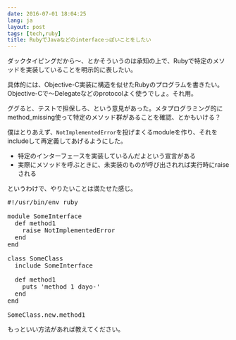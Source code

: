 ```yaml
---
date: 2016-07-01 18:04:25
lang: ja
layout: post
tags: [tech,ruby]
title: RubyでJavaなどのinterfaceっぽいことをしたい
---
```

ダックタイピングだから〜、とかそういうのは承知の上で、Rubyで特定のメソッドを実装していることを明示的に表したい。

具体的には、Objective-C実装に構造を似せたRubyのプログラムを書きたい。Objective-Cで〜Delegateなどのprotocolよく使うでしょ。それ用。

ググると、テストで担保しろ、という意見があった。メタプログラミング的にmethod\_missing使って特定のメソッド群があることを確認、とかもいける？

僕はとりあえず、`NotImplementedError`を投げまくるmoduleを作り、それをincludeして再定義してあげるようにした。

- 特定のインターフェースを実装しているんだよという宣言がある
- 実際にメソッドを呼ぶときに、未実装のものが呼び出されれば実行時にraiseされる

というわけで、やりたいことは満たせた感じ。

<pre class="prettyprint lang-ruby">
#!/usr/bin/env ruby

module SomeInterface
  def method1
    raise NotImplementedError
  end
end

class SomeClass
  include SomeInterface

  def method1
    puts 'method 1 dayo-'
  end
end

SomeClass.new.method1
</pre>

もっといい方法があれば教えてください。

